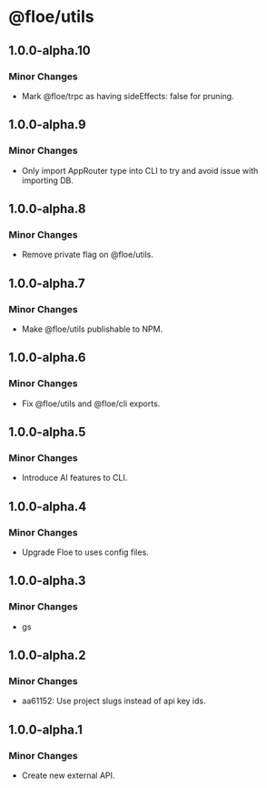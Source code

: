 # @floe/utils

## 1.0.0-alpha.10

### Minor Changes

- Mark @floe/trpc as having sideEffects: false for pruning.

## 1.0.0-alpha.9

### Minor Changes

- Only import AppRouter type into CLI to try and avoid issue with importing DB.

## 1.0.0-alpha.8

### Minor Changes

- Remove private flag on @floe/utils.

## 1.0.0-alpha.7

### Minor Changes

- Make @floe/utils publishable to NPM.

## 1.0.0-alpha.6

### Minor Changes

- Fix @floe/utils and @floe/cli exports.

## 1.0.0-alpha.5

### Minor Changes

- Introduce AI features to CLI.

## 1.0.0-alpha.4

### Minor Changes

- Upgrade Floe to uses config files.

## 1.0.0-alpha.3

### Minor Changes

- gs

## 1.0.0-alpha.2

### Minor Changes

- aa61152: Use project slugs instead of api key ids.

## 1.0.0-alpha.1

### Minor Changes

- Create new external API.
